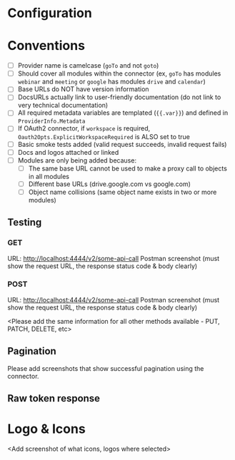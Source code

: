 # Configuration
<Any special connector notes>

# Conventions
- [ ] Provider name is camelcase (`goTo` and not `goto`)
- [ ] Should cover all modules within the connector (ex, `goTo` has modules `webinar` and `meeting` or `google` has modules `drive` and `calendar`)
- [ ] Base URLs do NOT have version information
- [ ] DocsURLs actually link to user-friendly documentation (do not link to very technical documentation)
- [ ] All required metadata variables are templated (`{{.var}}`) and defined in `ProviderInfo.Metadata`
- [ ] If OAuth2 connector, if `workspace` is required, `Oauth2Opts.ExplicitWorkspaceRequired` is ALSO set to true
- [ ] Basic smoke tests added (valid request succeeds, invalid request fails)
- [ ] Docs and logos attached or linked
- [ ] Modules are only being added because:
  - [ ] The same base URL cannot be used to make a proxy call to objects in all modules
  - [ ] Different base URLs (drive.google.com vs google.com)
  - [ ] Object name collisions (same object name exists in two or more modules)

## Testing
### GET
URL: <http://localhost:4444/v2/some-api-call>
Postman screenshot (must show the request URL, the response status code & body clearly)

### POST
URL: <http://localhost:4444/v2/some-api-call>
Postman screenshot (must show the request URL, the response status code & body clearly)

<Please add the same information for all other methods available - PUT, PATCH, DELETE, etc>

## Pagination
Please add screenshots that show successful pagination using the connector.

## Raw token response
<In case of Oauth2 auth connector paste token response>

# Logo & Icons
<Add screenshot of what icons, logos where selected>
